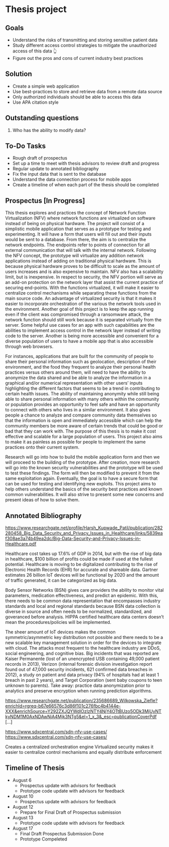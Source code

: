 # Thesis project

## Goals

- Understand the risks of transmitting and storing sensitive patient data
- Study different access control strategies to mitigate the unauthorized access of this data 👆
- Figure out the pros and cons of current industry best practices

## Solution

- Create a simple web application
- Use best-practices to store and retrieve data from a remote data source
- Only authorized individuals should be able to access this data 
- Use APA citation style 

## Outstanding questions

1.  Who has the ability to modify data?

## To-Do Tasks

- Rough draft of prospectus 
- Set up a time to meet with thesis advisors to review draft and progress 
- Regular update to annotated bibliography 
- Fix the input data that is sent to the database 
- Understand the data connection process for mobile apps 
- Create a timeline of when each part of the thesis should be completed 

## Prospectus [In Progress]

This thesis explores and practices the concept of Network Function Virtualization (NFV) where network functions are virtualized on software instead of being on physical hardware. The project will consist of a simplistic mobile application that serves as a prototype for testing and experimenting. It will have a form that users will fill out and their inputs would be sent to a database. From there, the aim is to centralize the network endpoints. The endpoints refer to points of connection for all external communication that will talk with the internal network. Following the NFV concept, the prototype will virtualize any addition network applications instead of adding on traditional physical hardware. This is because physical hardware proves to be difficult to scale as the amount of users increases and is also expensive to maintain. NFV also has a scalability limit, but is inexpensive. In respect to security, the NFV portion will serve as an add-on protection on the network layer that assist the current practice of securing end-points. With the functions virtualized, it will make it easier to centralize control mechanisms while separating these functions from the main source code. An advantage of virtualized security is that it makes it easier to incorporate orchestration of the various the network tools used in the environment. Another goal of this project is to keep the app running even if the client was compromised through a ransomware attack, the network function should still work because it is separated virtually from the server. Some helpful use cases for an app with such capabilities are the abilities to implement access control in the network layer instead of writing code to the server. Another is being more accessible and convenient for a diverse population of users to have a mobile app that is also accessible through web browsers.  

For instances, applications that are built for the community of people to share their personal information such as geolocation, description of their environment, and the food they frequent to analyze their personal health practices versus others around them, will need to have the ability to anonymize the data shared and be able to analyze the information in a graphical and/or numerical representation with other users’ inputs highlighting the different factors that seems to be a trend in contributing to certain health issues. The ability of maintaining anonymity while still being able to share personal information with many others within the community or population provides an opportunity to feel safe and have an opportunity to connect with others who lives in a similar environment. It also gives people a chance to analyze and compare community data themselves so that the information is open and immediately accessible which can help the community members be more aware of certain trends that could be good or bad that they can work with. The purpose of this thesis is to make it cost effective and scalable for a large population of users. This project also aims to make it as painless as possible for people to implement the same practices onto their current system. 

Research will go into how to build the mobile application form and then we will proceed to the building of the prototype. After creation, more research will go into the known security vulnerabilities and the prototype will be used to test these findings. The form will then be modified to prevent it from the same exploitation again. Eventually, the goal is to have a secure form that can be used for testing and identifying new exploits. This project aims to help others understand the basics of the security best practices and known common vulnerabilities. It will also strive to present some new concerns and present ideas of how to solve them. 

## Annotated Bibliography 

https://www.researchgate.net/profile/Harsh_Kupwade_Patil/publication/282280458_Big_Data_Security_and_Privacy_Issues_in_Healthcare/links/5839eaf308ae3a74b49ea2dc/Big-Data-Security-and-Privacy-Issues-in-Healthcare.pdf

Healthcare cost takes up 17.6% of GDP in 2014, but with the rise of big data in healthcare, $100 billion of profits could be made if used at the fullest potential. Healthcare is moving to be digitalized contributing to the rise of Electronic Health Records (EHR) for accurate and shareable data. Gartner estimates 26 billion IoT devices will be functional by 2020 and the amount of traffic generated, it can be categorized as big data. 

Body Sensor Networks (BSN) gives care providers the ability to monitor vital parameters, medication effectiveness, and predict an epidemic. With this, there needs to be common data representation that encompasses industry standards and local and regional standards because BSN data collection is diverse in source and often needs to be normalized, standardized, and goveranced before analysis. HIPPA certified healthcare data centers doesn’t mean the procedures/policies will be implemented. 

The sheer amount of IoT devices makes the common symmetric/asymmetric key distribution not possible and there needs to be a new scalable key management solution in order for the devices to integrate with cloud. The attacks most frequent to the healthcare industry are DDoS, social engineering, and cognitive bias. Big incidents that was reported are Kaiser Permanente (lost of an unencrypted USB containing 49,000 patient records in 2013), Verizon (internal forensic division investigation report found out of 47,000 security incidents, 621 confirmed data breaches in 2012), a study on patient and data privacy (94% of hospitals had at least 1 breach in past 2 years), and Target Corporation (sent baby coupons to teen unknown to parents). Take away: practice data anonymization prior to analytics and preserve encryption when running prediction algorithms. 

https://www.researchgate.net/publication/235686689_Wilkowska_Ziefle?enrichId=rgreq-b67e66576c3d86f101c276fbc4b4144e-XXX&enrichSource=Y292ZXJQYWdlOzIzNTY4NjY4OTtBUzo5ODk3MjUyNTkyNDM1M0AxNDAwNjA4Mjk3NTg5&el=1_x_3&_esc=publicationCoverPdf
[...]

https://www.sdxcentral.com/sdn-nfv-use-cases/ https://www.sdxcentral.com/sdn-nfv-use-cases/ 

Creates a centralized orchestration engine
Virtualized security makes it easier to centralize control mechanisms and equally distribute enforcement

## Timeline of Thesis 
- August 6
  - Prospectus update with advisors for feedback 
  - Prototype code update with advisors for feedback 
- August 10
  - Prospectus update with advisors for feedback 
- August 12
  - Prepare for Final Draft of Prospectus submission 
- August 13
  - Prototype code update with advisors for feedback 
- August 17
  - Final Draft Prospectus Submission Done 
  - Prototype Compeleted 
